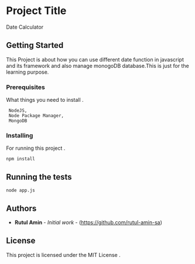 # Project Title

Date Calculator

## Getting Started

This Project is about how you can use different date function in javascript and its framework and also manage monogoDB database.This is just for the learning purpose.

### Prerequisites

What things you need to install .

```
 NodeJS,
 Node Package Manager,
 MongoDB
```

### Installing

For running this project .

```
npm install
```

## Running the tests

```
node app.js
```

## Authors

- **Rutul Amin** - _Initial work_ - (https://github.com/rutul-amin-sa)

## License

This project is licensed under the MIT License .

